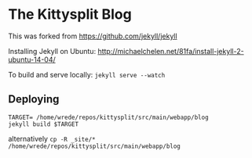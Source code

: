 # The Kittysplit Blog

This was forked from https://github.com/jekyll/jekyll

Installing Jekyll on Ubuntu: http://michaelchelen.net/81fa/install-jekyll-2-ubuntu-14-04/

To build and serve locally: `jekyll serve --watch`

## Deploying
```
TARGET= /home/wrede/repos/kittysplit/src/main/webapp/blog
jekyll build $TARGET
```
alternatively
`cp -R _site/* /home/wrede/repos/kittysplit/src/main/webapp/blog`

